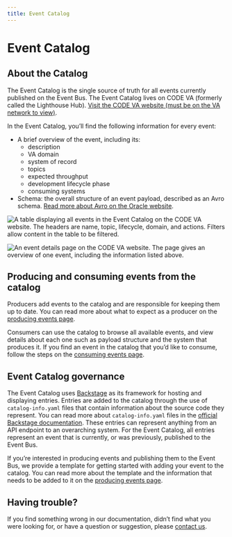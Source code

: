 ```yaml
---
title: Event Catalog
---
```


# Event Catalog

## About the Catalog

The Event Catalog is the single source of truth for all events currently published on the Event Bus. The Event Catalog lives on CODE VA (formerly called the Lighthouse Hub). [Visit the CODE VA website (must be on the VA network to view)](https://code.va.gov/).

In the Event Catalog, you’ll find the following information for every event:

* A brief overview of the event, including its: 
    * description
    * VA domain
    * system of record
    * topics
    * expected throughput
    * development lifecycle phase
    * consuming systems
* Schema: the overall structure of an event payload, described as an Avro schema. [Read more about Avro on the Oracle website](https://docs.oracle.com/cd/E26161_02/html/GettingStartedGuide/avroschemas.html).

![A table displaying all events in the Event Catalog on the CODE VA website. The headers are name, topic, lifecycle, domain, and actions. Filters allow content in the table to be filtered.](https://github.com/department-of-veterans-affairs/ves-event-bus-developer-portal/assets/18290306/c50c04e0-0f98-4901-81f8-0b3c9d709137)

![An event details page on the CODE VA website. The page gives an overview of one event, including the information listed above.](https://github.com/department-of-veterans-affairs/ves-event-bus-developer-portal/assets/18290306/c6f32b9f-475c-4426-aeeb-65bb2cf8d6a4)

## Producing and consuming events from the catalog

Producers add events to the catalog and are responsible for keeping them up to date. You can read more about what to expect as a producer on the [producing events page](produce-events.md).

Consumers can use the catalog to browse all available events, and view details about each one such as payload structure and the system that produces it. If you find an event in the catalog that you’d like to consume, follow the steps on the [consuming events page](consume-events.md).

## Event Catalog governance

The Event Catalog uses <a href="https://backstage.io/">Backstage</a> as its framework for hosting and displaying entries. Entries are added to the catalog through the use of `catalog-info.yaml` files that contain information about the source code they represent. You can read more about `catalog-info.yaml` files in the <a href="https://backstage.io/docs/features/software-catalog/descriptor-format">official Backstage documentation</a>. These entries can represent anything from an API endpoint to an overarching system. For the Event Catalog, all entries represent an event that is currently, or was previously, published to the Event Bus.

If you’re interested in producing events and publishing them to the Event Bus, we provide a template for getting started with adding your event to the catalog. You can read more about the template and the information that needs to be added to it on the [producing events page](produce-events.md).

## Having trouble?

If you find something wrong in our documentation, didn’t find what you were looking for, or have a question or suggestion, please [contact us](get-support.md).


